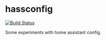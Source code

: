 # hassconfig

[![Build Status](https://travis-ci.com/mhemeryck/hassconfig.svg?branch=master)](https://travis-ci.com/mhemeryck/hassconfig)

Some experiments with home assistant config.
